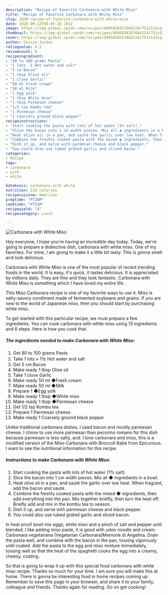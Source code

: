 ```yaml
---
description: "Recipe of Favorite Carbonara with White Miso"
title: "Recipe of Favorite Carbonara with White Miso"
slug: 1820-recipe-of-favorite-carbonara-with-white-miso
date: 2020-09-12T08:05:28.181Z
image: https://img-global.cpcdn.com/recipes/4895838357684224/751x532cq70/carbonara-with-white-miso-recipe-main-photo.jpg
thumbnail: https://img-global.cpcdn.com/recipes/4895838357684224/751x532cq70/carbonara-with-white-miso-recipe-main-photo.jpg
cover: https://img-global.cpcdn.com/recipes/4895838357684224/751x532cq70/carbonara-with-white-miso-recipe-main-photo.jpg
author: Gussie Jordan
ratingvalue: 4.2
reviewcount: 9
recipeingredient:
- "80 to 100 grams Pasta"
- "1 lots  1 Hot water and salt"
- "5 cm Bacon"
- "1 tbsp Olive oil"
- "1 clove Garlic"
- "50 ml Fresh cream"
- "50 ml Milk"
- "1 Egg yolk"
- "1 tbsp White miso"
- "1 tbsp Parmesan cheese"
- "1/2 tsp Kombu tea"
- "1 Parmesan cheese"
- "1 Coarsely ground black pepper"
recipeinstructions:
- "Start cooking the pasta with lots of hot water (1% salt)."
- "Slice the bacon into 1 cm width pieces. Mix all ◆ ingredients in a bowl."
- "Heat olive oil in a pan, and sauté the garlic over low heat. When fragrant, add the bacon and sauté."
- "Combine the freshly cooked pasta with the mixed ◆ ingredients, then add everything into the pan. Mix together briefly, then turn the heat off. Briefly add and mix in the kombu tea to season."
- "Dish it up, and serve with parmesan cheese and black pepper."
- "You could also use tubed grated garlic and sliced bacon."
categories:
- Recipe
tags:
- carbonara
- with
- white

katakunci: carbonara with white 
nutrition: 219 calories
recipecuisine: American
preptime: "PT20M"
cooktime: "PT51M"
recipeyield: "4"
recipecategory: Lunch

---
```



![Carbonara with White Miso](https://img-global.cpcdn.com/recipes/4895838357684224/751x532cq70/carbonara-with-white-miso-recipe-main-photo.jpg)

Hey everyone, I hope you're having an incredible day today. Today, we're going to prepare a distinctive dish, carbonara with white miso. One of my favorites. For mine, I am going to make it a little bit tasty. This is gonna smell and look delicious.

Carbonara with White Miso is one of the most popular of recent trending foods in the world. It is easy, it's quick, it tastes delicious. It is appreciated by millions daily. They are fine and they look fantastic. Carbonara with White Miso is something which I have loved my entire life.

This Miso Carbonara recipe is one of my favorite ways to use it. Miso is salty-savory condiment made of fermented soybeans and grains. If you are new to the world of Japanese miso, then you should start by purchasing white miso.


To get started with this particular recipe, we must prepare a few ingredients. You can cook carbonara with white miso using 13 ingredients and 6 steps. Here is how you cook that.

<!--inarticleads1-->

##### The ingredients needed to make Carbonara with White Miso:

1. Get 80 to 100 grams Pasta
1. Take 1 lots × 1％ Hot water and salt
1. Get 5 cm Bacon
1. Make ready 1 tbsp Olive oil
1. Take 1 clove Garlic
1. Make ready 50 ml ◆Fresh cream
1. Make ready 50 ml ◆Milk
1. Prepare 1 ◆Egg yolk
1. Make ready 1 tbsp ◆White miso
1. Make ready 1 tbsp ◆Parmesan cheese
1. Get 1/2 tsp Kombu tea
1. Prepare 1 Parmesan cheese
1. Make ready 1 Coarsely ground black pepper


Unlike traditional carbonara dishes, I used bacon and mostly parmesan cheese. I chose to use more parmesan than pecorino romano for this dish because parmesan is less salty, and. I love carbonara and miso, this is a modified version of the Miso Carbonara with Broccoli Rabe from Epicurious. I want to see the nutritional information for this recipe. 

<!--inarticleads2-->

##### Instructions to make Carbonara with White Miso:

1. Start cooking the pasta with lots of hot water (1% salt).
1. Slice the bacon into 1 cm width pieces. Mix all ◆ ingredients in a bowl.
1. Heat olive oil in a pan, and sauté the garlic over low heat. When fragrant, add the bacon and sauté.
1. Combine the freshly cooked pasta with the mixed ◆ ingredients, then add everything into the pan. Mix together briefly, then turn the heat off. Briefly add and mix in the kombu tea to season.
1. Dish it up, and serve with parmesan cheese and black pepper.
1. You could also use tubed grated garlic and sliced bacon.


In heat proof bowl mix eggs, white miso and a pinch of salt and pepper until blended. I like adding miso paste, it is good with udon noodle and cream. Carbonara vegetariana (Vegetarian Carbonara)Memorie di Angelina. Drain the pasta well, and combine with the bacon in the pan, tossing vigorously until coated. Add the pasta to the egg and miso mixture immediately, tossing well so that the heat of the spaghetti cooks the egg into a creamy, cheesy, coating. 

So that is going to wrap it up with this special food carbonara with white miso recipe. Thanks so much for your time. I am sure you will make this at home. There is gonna be interesting food in home recipes coming up. Remember to save this page in your browser, and share it to your family, colleague and friends. Thanks again for reading. Go on get cooking!
